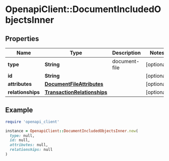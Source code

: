 # OpenapiClient::DocumentIncludedObjectsInner

## Properties

| Name | Type | Description | Notes |
| ---- | ---- | ----------- | ----- |
| **type** | **String** | document-file | [optional] |
| **id** | **String** |  | [optional] |
| **attributes** | [**DocumentFileAttributes**](DocumentFileAttributes.md) |  | [optional] |
| **relationships** | [**TransactionRelationships**](TransactionRelationships.md) |  | [optional] |

## Example

```ruby
require 'openapi_client'

instance = OpenapiClient::DocumentIncludedObjectsInner.new(
  type: null,
  id: null,
  attributes: null,
  relationships: null
)
```

